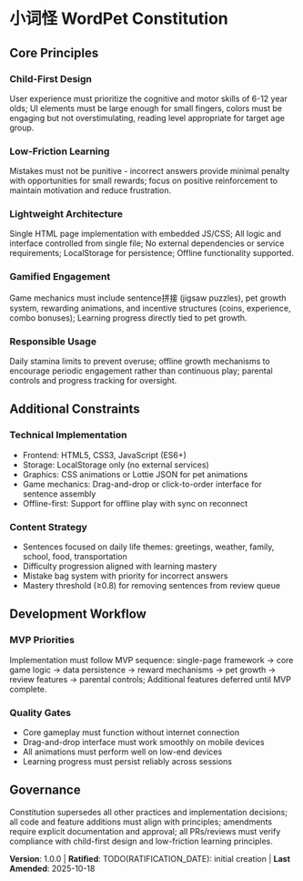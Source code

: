 <!-- 
Sync Impact Report:
- Version change: N/A (initial creation) → 1.0.0
- Modified principles: N/A
- Added sections: All sections (initial creation)
- Removed sections: N/A
- Templates requiring updates: ⚠ pending - .specify/templates/plan-template.md, .specify/templates/spec-template.md, .specify/templates/tasks-template.md
- Follow-up TODOs: None
-->
# 小词怪 WordPet Constitution

## Core Principles

### Child-First Design
User experience must prioritize the cognitive and motor skills of 6-12 year olds; UI elements must be large enough for small fingers, colors must be engaging but not overstimulating, reading level appropriate for target age group.

### Low-Friction Learning
Mistakes must not be punitive - incorrect answers provide minimal penalty with opportunities for small rewards; focus on positive reinforcement to maintain motivation and reduce frustration.

### Lightweight Architecture
Single HTML page implementation with embedded JS/CSS; All logic and interface controlled from single file; No external dependencies or service requirements; LocalStorage for persistence; Offline functionality supported.

### Gamified Engagement
Game mechanics must include sentence拼接 (jigsaw puzzles), pet growth system, rewarding animations, and incentive structures (coins, experience, combo bonuses); Learning progress directly tied to pet growth.

### Responsible Usage
Daily stamina limits to prevent overuse; offline growth mechanisms to encourage periodic engagement rather than continuous play; parental controls and progress tracking for oversight.

## Additional Constraints

### Technical Implementation
- Frontend: HTML5, CSS3, JavaScript (ES6+)
- Storage: LocalStorage only (no external services)
- Graphics: CSS animations or Lottie JSON for pet animations
- Game mechanics: Drag-and-drop or click-to-order interface for sentence assembly
- Offline-first: Support for offline play with sync on reconnect

### Content Strategy
- Sentences focused on daily life themes: greetings, weather, family, school, food, transportation
- Difficulty progression aligned with learning mastery
- Mistake bag system with priority for incorrect answers
- Mastery threshold (≥0.8) for removing sentences from review queue

## Development Workflow

### MVP Priorities
Implementation must follow MVP sequence: single-page framework → core game logic → data persistence → reward mechanisms → pet growth → review features → parental controls; Additional features deferred until MVP complete.

### Quality Gates
- Core gameplay must function without internet connection
- Drag-and-drop interface must work smoothly on mobile devices
- All animations must perform well on low-end devices
- Learning progress must persist reliably across sessions

## Governance

Constitution supersedes all other practices and implementation decisions; all code and feature additions must align with principles; amendments require explicit documentation and approval; all PRs/reviews must verify compliance with child-first design and low-friction learning principles.

**Version**: 1.0.0 | **Ratified**: TODO(RATIFICATION_DATE): initial creation | **Last Amended**: 2025-10-18
